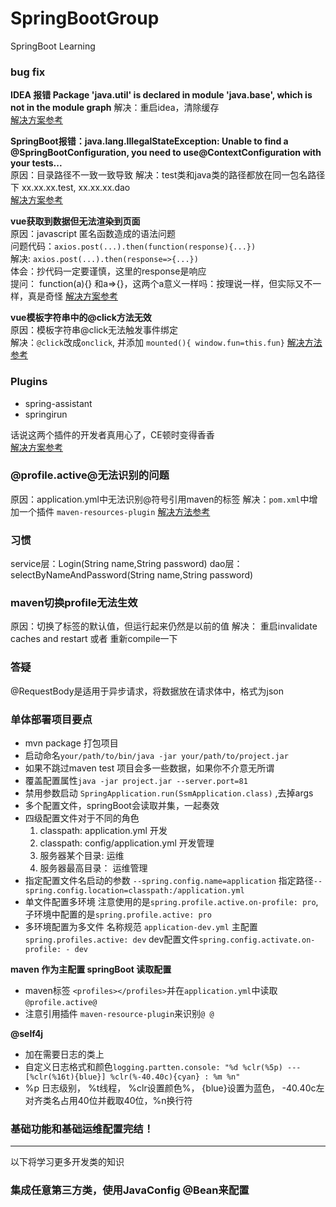 # SpringBootGroup
SpringBoot Learning



### bug fix

**IDEA 报错 Package 'java.util' is declared in module 'java.base', which is not in the module graph**
解决：重启idea，清除缓存  
[解决方案参考](https://blog.51cto.com/u_14301180/5575048) 

**SpringBoot报错：java.lang.IllegalStateException: Unable to find a @SpringBootConfiguration, you need to use@ContextConfiguration with your tests...**  
原因：目录路径不一致一致导致
解决：test类和java类的路径都放在同一包名路径下 xx.xx.xx.test, xx.xx.xx.dao  
[解决方案参考](https://zhuanlan.zhihu.com/p/146317623)

**vue获取到数据但无法渲染到页面**  
原因：javascript 匿名函数造成的语法问题  
问题代码：`axios.post(...).then(function(response){...})`  
解决: `axios.post(...).then(response=>{...})`  
体会：抄代码一定要谨慎，这里的response是响应  
提问： function(a){} 和a=>{}，这两个a意义一样吗：按理说一样，但实际又不一样，真是奇怪
[解决方案参考](https://bbs.csdn.net/topics/393404643)



**vue模板字符串中的@click方法无效**  
原因：模板字符串@click无法触发事件绑定  
解决：`@click`改成`onclick`, 并添加 `mounted(){ window.fun=this.fun}`
[解决方法参考](https://blog.csdn.net/weixin_40141473/article/details/118642688)
### Plugins
- spring-assistant
- springirun  

话说这两个插件的开发者真用心了，CE顿时变得香香  
[解决方案参考](https://blog.csdn.net/GLepoch/article/details/113485608)



### @profile.active@无法识别的问题
原因：application.yml中无法识别@符号引用maven的标签
解决：`pom.xml`中增加一个插件 `maven-resources-plugin`
[解决方法参考](https://blog.csdn.net/AdminPwd/article/details/96966359)
### 习惯
service层：Login(String name,String password)
dao层：selectByNameAndPassword(String name,String password)

### maven切换profile无法生效
原因：切换了<activeByDefault>标签的默认值，但运行起来仍然是以前的值
解决： 重启invalidate caches and restart 或者 重新compile一下

### 答疑
@RequestBody是适用于异步请求，将数据放在请求体中，格式为json



### 单体部署项目要点

- mvn package 打包项目
- 启动命名`your/path/to/bin/java -jar your/path/to/project.jar `
- 如果不跳过maven test 项目会多一些数据，如果你不介意无所谓
- 覆盖配置属性`java -jar project.jar --server.port=81`
- 禁用参数启动 `SpringApplication.run(SsmApplication.class)` ,去掉args
- 多个配置文件，springBoot会读取并集，一起奏效
- 四级配置文件对于不同的角色
  1. classpath: application.yml 开发
  2. classpath: config/application.yml 开发管理
  3. 服务器某个目录: 运维
  4. 服务器最高目录： 运维管理
- 指定配置文件名启动的参数 `--spring.config.name=application` 指定路径`--spring.config.location=classpath:/application.yml`
- 单文件配置多环境 注意使用的是`spring.profile.active.on-profile: pro`, 子环境中配置的是`spring.profile.active: pro`
- 多环境配置为多文件 名称规范 `application-dev.yml` 主配置`spring.profiles.active: dev` dev配置文件`spring.config.activate.on-profile: - dev`

**maven 作为主配置 springBoot 读取配置**
- maven标签 `<profiles></profiles>`并在`application.yml`中读取`@profile.active@`
- 注意引用插件 `maven-resource-plugin`来识别`@ @`



**@self4j**
- 加在需要日志的类上
- 自定义日志格式和颜色`logging.partten.console: "%d %clr(%5p) --- [%clr(%16t){blue}] %clr(%-40.40c){cyan} : %m %n"`
- %p 日志级别， %t线程， %clr设置颜色%， {blue}设置为蓝色， -40.40c左对齐类名占用40位并截取40位，%n换行符

### 基础功能和基础运维配置完结！

---
以下将学习更多开发类的知识

###  集成任意第三方类，使用JavaConfig @Bean来配置


